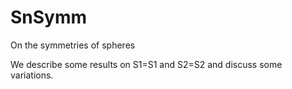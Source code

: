 # SnSymm
On the symmetries of spheres

We describe some results on S1=S1 and S2=S2 and discuss some variations.

